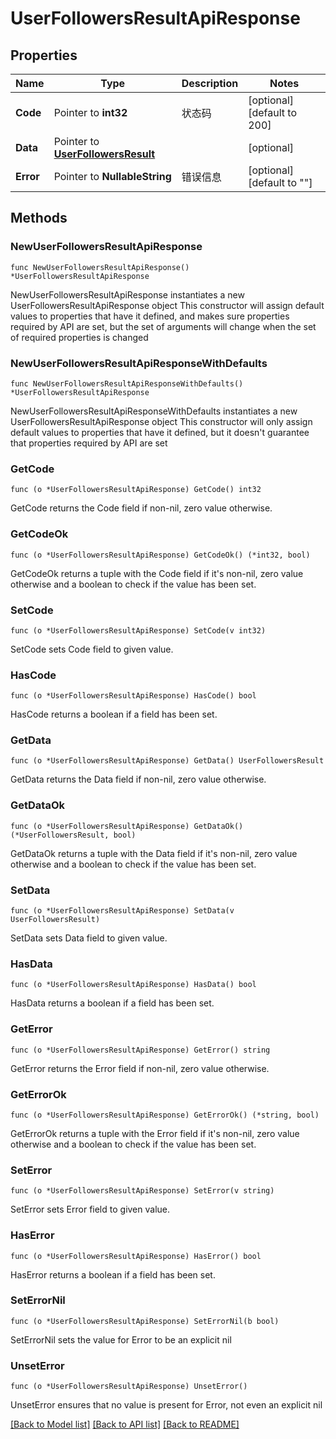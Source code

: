 # UserFollowersResultApiResponse

## Properties

Name | Type | Description | Notes
------------ | ------------- | ------------- | -------------
**Code** | Pointer to **int32** | 状态码 | [optional] [default to 200]
**Data** | Pointer to [**UserFollowersResult**](UserFollowersResult.md) |  | [optional] 
**Error** | Pointer to **NullableString** | 错误信息 | [optional] [default to ""]

## Methods

### NewUserFollowersResultApiResponse

`func NewUserFollowersResultApiResponse() *UserFollowersResultApiResponse`

NewUserFollowersResultApiResponse instantiates a new UserFollowersResultApiResponse object
This constructor will assign default values to properties that have it defined,
and makes sure properties required by API are set, but the set of arguments
will change when the set of required properties is changed

### NewUserFollowersResultApiResponseWithDefaults

`func NewUserFollowersResultApiResponseWithDefaults() *UserFollowersResultApiResponse`

NewUserFollowersResultApiResponseWithDefaults instantiates a new UserFollowersResultApiResponse object
This constructor will only assign default values to properties that have it defined,
but it doesn't guarantee that properties required by API are set

### GetCode

`func (o *UserFollowersResultApiResponse) GetCode() int32`

GetCode returns the Code field if non-nil, zero value otherwise.

### GetCodeOk

`func (o *UserFollowersResultApiResponse) GetCodeOk() (*int32, bool)`

GetCodeOk returns a tuple with the Code field if it's non-nil, zero value otherwise
and a boolean to check if the value has been set.

### SetCode

`func (o *UserFollowersResultApiResponse) SetCode(v int32)`

SetCode sets Code field to given value.

### HasCode

`func (o *UserFollowersResultApiResponse) HasCode() bool`

HasCode returns a boolean if a field has been set.

### GetData

`func (o *UserFollowersResultApiResponse) GetData() UserFollowersResult`

GetData returns the Data field if non-nil, zero value otherwise.

### GetDataOk

`func (o *UserFollowersResultApiResponse) GetDataOk() (*UserFollowersResult, bool)`

GetDataOk returns a tuple with the Data field if it's non-nil, zero value otherwise
and a boolean to check if the value has been set.

### SetData

`func (o *UserFollowersResultApiResponse) SetData(v UserFollowersResult)`

SetData sets Data field to given value.

### HasData

`func (o *UserFollowersResultApiResponse) HasData() bool`

HasData returns a boolean if a field has been set.

### GetError

`func (o *UserFollowersResultApiResponse) GetError() string`

GetError returns the Error field if non-nil, zero value otherwise.

### GetErrorOk

`func (o *UserFollowersResultApiResponse) GetErrorOk() (*string, bool)`

GetErrorOk returns a tuple with the Error field if it's non-nil, zero value otherwise
and a boolean to check if the value has been set.

### SetError

`func (o *UserFollowersResultApiResponse) SetError(v string)`

SetError sets Error field to given value.

### HasError

`func (o *UserFollowersResultApiResponse) HasError() bool`

HasError returns a boolean if a field has been set.

### SetErrorNil

`func (o *UserFollowersResultApiResponse) SetErrorNil(b bool)`

 SetErrorNil sets the value for Error to be an explicit nil

### UnsetError
`func (o *UserFollowersResultApiResponse) UnsetError()`

UnsetError ensures that no value is present for Error, not even an explicit nil

[[Back to Model list]](../README.md#documentation-for-models) [[Back to API list]](../README.md#documentation-for-api-endpoints) [[Back to README]](../README.md)



